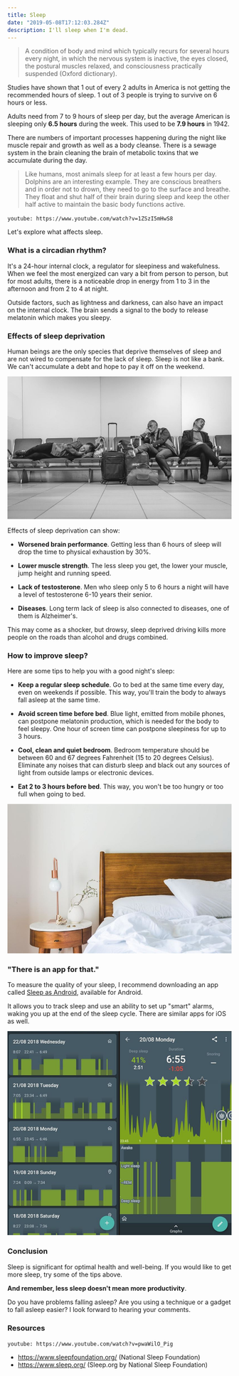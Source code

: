 ```yaml
---
title: Sleep
date: "2019-05-08T17:12:03.284Z"
description: I'll sleep when I'm dead.
---
```


> A condition of body and mind which typically recurs for several hours every night, in which the nervous system is inactive, the eyes closed, the postural muscles relaxed, and consciousness practically suspended (Oxford dictionary).

Studies have shown that 1 out of every 2 adults in America is not getting the recommended hours of sleep. 1 out of 3 people is trying to survive on 6 hours or less.

Adults need from 7 to 9 hours of sleep per day, but the average American is sleeping only **6.5 hours** during the week. This used to be **7.9 hours** in 1942.

There are numbers of important processes happening during the night like muscle repair and growth as well as a body cleanse. There is a sewage system in the brain cleaning the brain of metabolic toxins that we accumulate during the day.

> Like humans, most animals sleep for at least a few hours per day. Dolphins are an interesting example. They are conscious breathers and in order not to drown, they need to go to the surface and breathe. They float and shut half of their brain during sleep and keep the other half active to maintain the basic body functions active.

`youtube: https://www.youtube.com/watch?v=1ZSzI5mHwS8`

Let's explore what affects sleep.

### What is a circadian rhythm?

It's a 24-hour internal clock, a regulator for sleepiness and wakefulness. When we feel the most energized can vary a bit from person to person, but for most adults, there is a noticeable drop in energy from 1 to 3 in the afternoon and from 2 to 4 at night.

Outside factors, such as lightness and darkness, can also have an impact on the internal clock. The brain sends a signal to the body to release melatonin which makes you sleepy.

### Effects of sleep deprivation

Human beings are the only species that deprive themselves of sleep and are not wired to compensate for the lack of sleep. Sleep is not like a bank. We can't accumulate a debt and hope to pay it off on the weekend.

![Airport sleep](./airport-sleep.jpg)

Effects of sleep deprivation can show:

- **Worsened brain performance**. Getting less than 6 hours of sleep will drop the time to physical exhaustion by 30%.

- **Lower muscle strength**. The less sleep you get, the lower your muscle, jump height and running speed.

- **Lack of testosterone**. Men who sleep only 5 to 6 hours a night will have a level of testosterone 6-10 years their senior.

- **Diseases**. Long term lack of sleep is also connected to diseases, one of them is Alzheimer's.

This may come as a shocker, but drowsy, sleep deprived driving kills more people on the roads than alcohol and drugs combined.

### How to improve sleep?

Here are some tips to help you with a good night's sleep:

- **Keep a regular sleep schedule**. Go to bed at the same time every day, even on weekends if possible. This way, you'll train the body to always fall asleep at the same time.

- **Avoid screen time before bed**. Blue light, emitted from mobile phones, can postpone melatonin production, which is needed for the body to feel sleepy. One hour of screen time can postpone sleepiness for up to 3 hours.

- **Cool, clean and quiet bedroom**. Bedroom temperature should be between 60 and 67 degrees Fahrenheit (15 to 20 degrees Celsius). Eliminate any noises that can disturb sleep and black out any sources of light from outside lamps or electronic devices.

- **Eat 2 to 3 hours before bed**. This way, you won't be too hungry or too full when going to bed.

![Bedroom](./bedroom.jpg)

### "There is an app for that."

To measure the quality of your sleep, I recommend downloading an app called [Sleep as Android](https://play.google.com/store/apps/details?id=com.urbandroid.sleep), available for Android.

It allows you to track sleep and use an ability to set up "smart" alarms, waking you up at the end of the sleep cycle. There are similar apps for iOS as well.

![Sleep as Android 1](./sleep-as-android.png)

### Conclusion

Sleep is significant for optimal health and well-being. If you would like to get more sleep, try some of the tips above.

**And remember, less sleep doesn't mean more productivity**.

Do you have problems falling asleep? Are you using a technique or a gadget to fall asleep easier? I look forward to hearing your comments.

### Resources

`youtube: https://www.youtube.com/watch?v=pwaWilO_Pig`

- https://www.sleepfoundation.org/ (National Sleep Foundation)
- https://www.sleep.org/ (Sleep.org by National Sleep Foundation)
